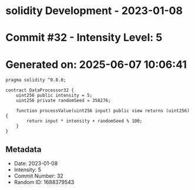 ﻿# solidity Development - 2023-01-08
# Commit #32 - Intensity Level: 5
# Generated on: 2025-06-07 10:06:41
```solidity
pragma solidity ^0.8.0;

contract DataProcessor32 {
    uint256 public intensity = 5;
    uint256 private randomSeed = 358276;

    function processValue(uint256 input) public view returns (uint256) {
        return input * intensity + randomSeed % 100;
    }
}
```
## Metadata
- Date: 2023-01-08
- Intensity: 5
- Commit Number: 32
- Random ID: 1688379543
